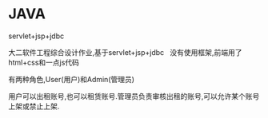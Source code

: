 # JAVA
servlet+jsp+jdbc  

大二软件工程综合设计作业,基于servlet+jsp+jdbc   没有使用框架,前端用了html+css和一点js代码

有两种角色,User(用户)和Admin(管理员)  

用户可以出租账号,也可以租赁账号.管理员负责审核出租的账号,可以允许某个账号上架或禁止上架.
